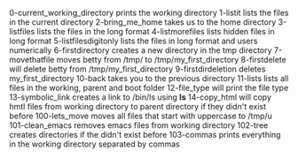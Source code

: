 0-current_working_directory prints the working directory
1-listit lists the files in the current directory
2-bring_me_home takes us to the home directory
3-listfiles lists the files in the long format
4-listmorefiles lists hidden files in long format
5-listfilesdigitonly lists the files in long format and users numerically
6-firstdirectory creates a new directory in the tmp directory
7-movethatfile moves betty from /tmp/ to /tmp/my_first_directory
8-firstdelete will delete betty from /tmp/my_first_directory
9-firstdirdeletion deletes my_first_directory
10-back takes you to the previous directory
11-lists lists all files in the working, parent and boot folder
12-file_type will print the file type
13-symbolic_link creates a link to /bin/ls using __ls__
14-copy_html will copy hmtl files from working directory to parent directory if they didn't exist before
100-lets_move moves all files that start with uppercase to /tmp/u
101-clean_emacs removes emacs files from working directory
102-tree creates directories if the didn't exist before
103-commas prints everything in the working directory separated by commas
